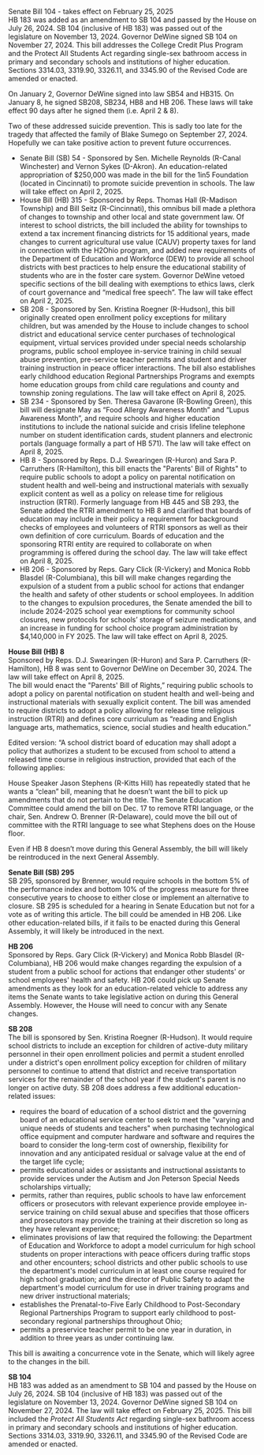 Senate Bill 104 - takes effect on February 25, 2025<br>
HB 183 was added as an amendment to SB 104 and passed by the House on July 26, 2024. SB 104 (inclusive of HB 183) was passed out of the legislature on November 13, 2024. Governor DeWine signed SB 104 on November 27, 2024. This bill addresses the College Credit Plus Program and the Protect All Students Act regarding single-sex bathroom access in primary and secondary schools and institutions of higher education. Sections 3314.03, 3319.90, 3326.11, and 3345.90 of the Revised Code are amended or enacted.

On January 2, Governor DeWine signed into law SB54 and HB315. On January 8, he signed SB208, SB234, HB8 and HB 206. These laws will take effect 90 days after he signed them (i.e. April 2 & 8).<br>

Two of these addressed suicide prevention. This is sadly too late for the tragedy that affected the family of Blake Sumego on September 27, 2024. Hopefully we can take positive action to prevent future occurrences.<br>
<ul><li>Senate Bill (SB) 54 - Sponsored by Sen. Michelle Reynolds (R-Canal Winchester) and Vernon Sykes (D-Akron). An education-related appropriation of $250,000 was made in the bill for the 1in5 Foundation (located in Cincinnati) to promote suicide prevention in schools. The law will take effect on April 2, 2025.</li>
<li>House Bill (HB) 315 - Sponsored by Reps. Thomas Hall (R-Madison Township) and Bill Seitz (R-Cincinnati), this omnibus bill made a plethora of changes to township and other local and state government law. Of interest to school districts, the bill included the ability for townships to extend a tax increment financing districts for 15 additional years, made changes to current agricultural use value (CAUV) property taxes for land in connection with the H2Ohio program, and added new requirements of the Department of Education and Workforce (DEW) to provide all school districts with best practices to help ensure the educational stability of students who are in the foster care system. Governor DeWine vetoed specific sections of the bill dealing with exemptions to ethics laws, clerk of court governance and “medical free speech”. The law will take effect on April 2, 2025.</li>
<li>SB 208 - Sponsored by Sen. Kristina Roegner (R-Hudson), this bill originally created open enrollment policy exceptions for military children, but was amended by the House to include changes to school district and educational service center purchases of technological equipment, virtual services provided under special needs scholarship programs, public school employee in-service training in child sexual abuse prevention, pre-service teacher permits and student and driver training instruction in peace officer interactions. The bill also establishes early childhood education Regional Partnerships Programs and exempts home education groups from child care regulations and county and township zoning regulations. The law will take effect on April 8, 2025.</li>
<li>SB 234 - Sponsored by Sen. Theresa Gavarone (R-Bowling Green), this bill will  designate May as “Food Allergy Awareness Month” and “Lupus Awareness Month”, and require schools and higher education institutions to include the national suicide and crisis lifeline telephone number on student identification cards, student planners and electronic portals (language formally a part of HB 571). The law will take effect on April 8, 2025.</li>
<li>HB 8 - Sponsored by Reps. D.J. Swearingen (R-Huron) and Sara P. Carruthers (R-Hamilton), this bill enacts the "Parents' Bill of Rights" to require public schools to adopt a policy on parental notification on student health and well-being and instructional materials with sexually explicit content as well as a policy on release time for religious instruction (RTRI). Formerly language from HB 445 and SB 293, the Senate added the RTRI amendment to HB 8 and clarified that boards of education may include in their policy a requirement for background checks of employees and volunteers of RTRI sponsors as well as their own definition of core curriculum. Boards of education and the sponsoring RTRI entity are required to collaborate on when programming is offered during the school day. The law will take effect on April 8, 2025.</li>
<li>HB 206 - Sponsored by Reps. Gary Click (R-Vickery) and Monica Robb Blasdel (R-Columbiana), this bill will make changes regarding the expulsion of a student from a public school for actions that endanger the health and safety of other students or school employees. In addition to the changes to expulsion procedures, the Senate amended the bill to include 2024-2025 school year exemptions for community school closures, new protocols for schools’ storage of seizure medications, and an increase in funding for school choice program administration by $4,140,000 in FY 2025. The law will take effect on April 8, 2025.</li></ul>

<b>House Bill (HB) 8</b><br>
Sponsored by Reps. D.J. Swearingen (R-Huron) and Sara P. Carruthers (R-Hamilton), HB 8 was sent to Governor DeWine on December 30, 2024. The law will take effect on April 8, 2025. <br>
The bill would enact the "Parents' Bill of Rights,” requiring public schools to adopt a policy on parental notification on student health and well-being and instructional materials with sexually explicit content. The bill was amended to require districts to adopt a policy allowing for release time religious instruction (RTRI) and defines core curriculum as “reading and English language arts, mathematics, science, social studies and health education.”<br>

Edited version: “A school district board of education may shall adopt a policy that authorizes a student to be excused from school to attend a released time course in religious instruction, provided that each of the following applies:

House Speaker Jason Stephens (R-Kitts Hill) has repeatedly stated that he wants a “clean” bill, meaning that he doesn’t want the bill to pick up amendments that do not pertain to the title. The Senate Education Committee could amend the bill on Dec. 17 to remove RTRI language, or the chair, Sen. Andrew O. Brenner (R-Delaware), could move the bill out of committee with the RTRI language to see what Stephens does on the House floor. 

Even if HB 8 doesn’t move during this General Assembly, the bill will likely be reintroduced in the next General Assembly. 

<b>Senate Bill (SB) 295</b><br>
SB 295, sponsored by Brenner, would require schools in the bottom 5% of the performance index and bottom 10% of the progress measure for three consecutive years to choose to either close or implement an alternative to closure. SB 295 is scheduled for a hearing in Senate Education but not for a vote as of writing this article. The bill could be amended in HB 206. Like other education-related bills, if it fails to be enacted during this General Assembly, it will likely be introduced in the next. 

<b>HB 206</b><br>
Sponsored by Reps. Gary Click (R-Vickery) and Monica Robb Blasdel (R-Columbiana), HB 206 would make changes regarding the expulsion of a student from a public school for actions that endanger other students' or school employees' health and safety. HB 206 could pick up Senate amendments as they look for an education-related vehicle to address any items the Senate wants to take legislative action on during this General Assembly. However, the House will need to concur with any Senate changes. 

<b>SB 208</b><br>
The bill is sponsored by Sen. Kristina Roegner (R-Hudson). It would require school districts to include an exception for children of active-duty military personnel in their open enrollment policies and permit a student enrolled under a district's open enrollment policy exception for children of military personnel to continue to attend that district and receive transportation services for the remainder of the school year if the student's parent is no longer on active duty. SB 208 does address a few additional education-related issues: 

<ul><li>requires the board of education of a school district and the governing board of an educational service center to seek to meet the "varying and unique needs of students and teachers" when purchasing technological office equipment and computer hardware and software and requires the board to consider the long-term cost of ownership, flexibility for innovation and any anticipated residual or salvage value at the end of the target life cycle;</li>
<li>permits educational aides or assistants and instructional assistants to provide services under the Autism and Jon Peterson Special Needs scholarships virtually;</li>
<li>permits, rather than requires, public schools to have law enforcement officers or prosecutors with relevant experience provide employee in-service training on child sexual abuse and specifies that those officers and prosecutors may provide the training at their discretion so long as they have relevant experience;</li>
<li>eliminates provisions of law that required the following: the Department of Education and Workforce to adopt a model curriculum for high school students on proper interactions with peace officers during traffic stops and other encounters;  school districts and other public schools to use the department's model curriculum in at least one course required for high school graduation; and the director of Public Safety to adapt the department's model curriculum for use in driver training programs and new driver instructional materials;</li>
<li>establishes the Prenatal-to-Five Early Childhood to Post-Secondary Regional Partnerships Program to support early childhood to post-secondary regional partnerships throughout Ohio;</li>
<li>permits a preservice teacher permit to be one year in duration, in addition to three years as under continuing law.</li></ul>

This bill is awaiting a concurrence vote in the Senate, which will likely agree to the changes in the bill. 

<b>SB 104</b><br>
HB 183 was added as an amendment to SB 104 and passed by the House on July 26, 2024. SB 104 (inclusive of HB 183) was passed out of the legislature on November 13, 2024. Governor DeWine signed SB 104 on November 27, 2024. The law will take effect on February 25, 2025. This bill included the <i>Protect All Students Act</i> regarding single-sex bathroom access in primary and secondary schools and institutions of higher education. Sections 3314.03, 3319.90, 3326.11, and 3345.90 of the Revised Code are amended or enacted.
